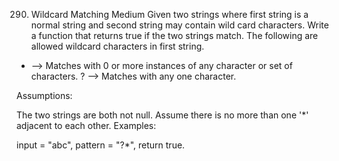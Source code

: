 290. Wildcard Matching
Medium
Given two strings where first string is a normal string and second string may contain wild card characters. Write a function that returns true if the two strings match. The following are allowed wildcard characters in first string.
* --> Matches with 0 or more instances of any character or set of characters.
? --> Matches with any one character.

Assumptions:

The two strings are both not null.
Assume there is no more than one '*' adjacent to each other.
Examples:

input = "abc", pattern = "?*", return true.
